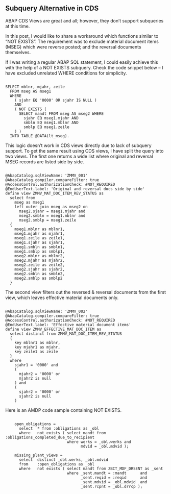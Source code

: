 ## Subquery Alternative in CDS

ABAP CDS Views are great and all; however, they don’t support subqueries at this time. 

In this post, I would like to share a workaround which functions similar to “NOT EXISTS”.
The requirement was to exclude material document items (MSEG) which were reverse posted; and the reversal documents themselves.

If I was writing a regular ABAP SQL statement, 
I could easily achieve this with the help of a NOT EXISTS subquery. Check the code snippet below – I have excluded unrelated WHERE conditions for simplicity.


``` abap

SELECT mblnr, mjahr, zeile 
  FROM mseg AS mseg1 
  WHERE 
    ( sjahr EQ '0000' OR sjahr IS NULL )
    AND
    ( NOT EXISTS (
      SELECT mandt FROM mseg AS mseg2 WHERE
        sjahr EQ mseg1.mjahr AND
        smbln EQ mseg1.mblnr AND
        smblp EQ mseg1.zeile
    ) )
  INTO TABLE @DATA(lt_mseg).

```


This logic doesn’t work in CDS views directly due to lack of subquery support. To get the same result using CDS views, I have split the query into two views. The first one returns a wide list where original and reversal MSEG records are listed side by side.


``` asddls

@AbapCatalog.sqlViewName: 'ZMMV_001'
@AbapCatalog.compiler.compareFilter: true
@AccessControl.authorizationCheck: #NOT_REQUIRED
@EndUserText.label: 'Original and reversal docs side by side'
define view ZMMV_MAT_DOC_ITEM_REV_STATUS as 
  select from 
    mseg as mseg1
    left outer join mseg as mseg2 on
      mseg2.sjahr = mseg1.mjahr and
      mseg2.smbln = mseg1.mblnr and
      mseg2.smblp = mseg1.zeile
  {
    mseg1.mblnr as mblnr1,
    mseg1.mjahr as mjahr1,
    mseg1.zeile as zeile1,
    mseg1.sjahr as sjahr1,
    mseg1.smbln as smbln1,
    mseg1.smblp as smblp1,
    mseg2.mblnr as mblnr2,
    mseg2.mjahr as mjahr2,
    mseg2.zeile as zeile2,
    mseg2.sjahr as sjahr2,
    mseg2.smbln as smbln2,
    mseg2.smblp as smblp2
  }

```


The second view filters out the reversed & reversal documents from the first view, which leaves effective material documents only.


``` asddls

@AbapCatalog.sqlViewName: 'ZMMV_002'
@AbapCatalog.compiler.compareFilter: true
@AccessControl.authorizationCheck: #NOT_REQUIRED
@EndUserText.label: 'Effective material document items'
define view ZMMV_EFFECTIVE_MAT_DOC_ITEM as 
  select distinct from ZMMV_MAT_DOC_ITEM_REV_STATUS
  {
    key mblnr1 as mblnr,
    key mjahr1 as mjahr,
    key zeile1 as zeile
  }
  where
    sjahr1 = '0000' and
    (
      mjahr2 = '0000' or
      mjahr2 is null
    ) and
    (
      sjahr2 = '0000' or
      sjahr2 is null
    )

```


Here is an AMDP code sample containing NOT EXISTS.


``` abap

    open_obligations =
      select  * from :obligations as _obl
      where   not exists ( select mandt from :obligations_completed_due_to_recipient
                           where werks = _obl.werks and
                                 mdvid = _obl.mdvid );

    missing_plant_views =
      select  distinct _obl.werks, _obl.mdvid
      from    :open_obligations as _obl
      where   not exists ( select mandt from ZBCT_MDF_DRSENT as _sent
                           where _sent.mandt = :mandt      and
                                 _sent.reqid = :reqid      and
                                 _sent.mdvid = _obl.mdvid  and
                                 _sent.rcpnt = _obl.drrcp );

```


